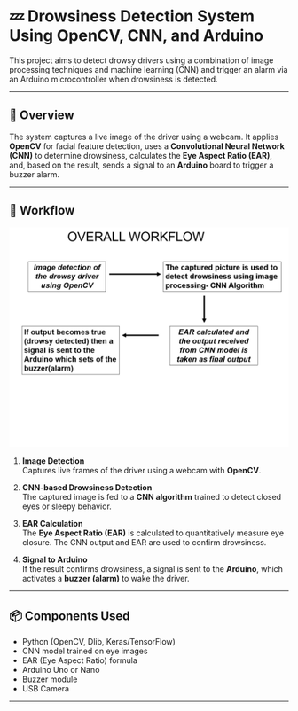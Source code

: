 # 💤 Drowsiness Detection System Using OpenCV, CNN, and Arduino

This project aims to detect drowsy drivers using a combination of image processing techniques and machine learning (CNN) and trigger an alarm via an Arduino microcontroller when drowsiness is detected.

---

## 🧠 Overview

The system captures a live image of the driver using a webcam. It applies **OpenCV** for facial feature detection, uses a **Convolutional Neural Network (CNN)** to determine drowsiness, calculates the **Eye Aspect Ratio (EAR)**, and, based on the result, sends a signal to an **Arduino** board to trigger a buzzer alarm.

---

## 🔁 Workflow

![Workflow Diagram](flowchart_.jpg)

1. **Image Detection**  
   Captures live frames of the driver using a webcam with **OpenCV**.

2. **CNN-based Drowsiness Detection**  
   The captured image is fed to a **CNN algorithm** trained to detect closed eyes or sleepy behavior.

3. **EAR Calculation**  
   The **Eye Aspect Ratio (EAR)** is calculated to quantitatively measure eye closure. The CNN output and EAR are used to confirm drowsiness.

4. **Signal to Arduino**  
   If the result confirms drowsiness, a signal is sent to the **Arduino**, which activates a **buzzer (alarm)** to wake the driver.

---

## 📦 Components Used

- Python (OpenCV, Dlib, Keras/TensorFlow)
- CNN model trained on eye images
- EAR (Eye Aspect Ratio) formula
- Arduino Uno or Nano
- Buzzer module
- USB Camera

---


